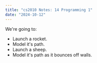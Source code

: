 ```yaml
---
title: "cs2010 Notes: 14 Programming 1"
date: "2024-10-12"
---
```



We're going to:

 - Launch a rocket.
 - Model it's path.
 - Launch a sheep.
 - Model it's path as it bounces off walls.

